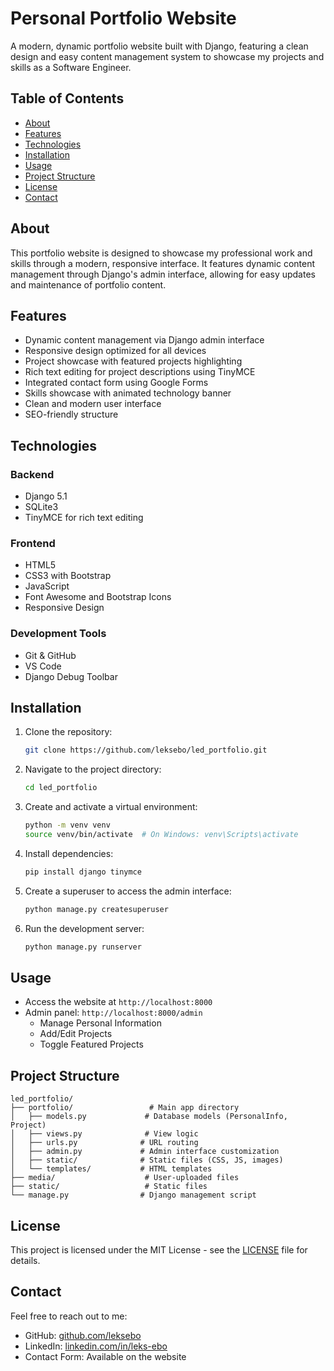 # Personal Portfolio Website

A modern, dynamic portfolio website built with Django, featuring a clean design and easy content management system to showcase my projects and skills as a Software Engineer.

## Table of Contents

- [About](#about)
- [Features](#features)
- [Technologies](#technologies)
- [Installation](#installation)
- [Usage](#usage)
- [Project Structure](#project-structure)
- [License](#license)
- [Contact](#contact)

## About

This portfolio website is designed to showcase my professional work and skills through a modern, responsive interface. It features dynamic content management through Django's admin interface, allowing for easy updates and maintenance of portfolio content.

## Features

- Dynamic content management via Django admin interface
- Responsive design optimized for all devices
- Project showcase with featured projects highlighting
- Rich text editing for project descriptions using TinyMCE
- Integrated contact form using Google Forms
- Skills showcase with animated technology banner
- Clean and modern user interface
- SEO-friendly structure

## Technologies

### Backend

- Django 5.1
- SQLite3
- TinyMCE for rich text editing

### Frontend

- HTML5
- CSS3 with Bootstrap
- JavaScript
- Font Awesome and Bootstrap Icons
- Responsive Design

### Development Tools

- Git & GitHub
- VS Code
- Django Debug Toolbar

## Installation

1. Clone the repository:

   ```bash
   git clone https://github.com/leksebo/led_portfolio.git
   ```

2. Navigate to the project directory:

   ```bash
   cd led_portfolio
   ```

3. Create and activate a virtual environment:

   ```bash
   python -m venv venv
   source venv/bin/activate  # On Windows: venv\Scripts\activate
   ```

4. Install dependencies:

   ```bash
   pip install django tinymce
   ```

5. Create a superuser to access the admin interface:

   ```bash
   python manage.py createsuperuser
   ```

6. Run the development server:
   ```bash
   python manage.py runserver
   ```

## Usage

- Access the website at `http://localhost:8000`
- Admin panel: `http://localhost:8000/admin`
  - Manage Personal Information
  - Add/Edit Projects
  - Toggle Featured Projects

## Project Structure

```
led_portfolio/
├── portfolio/                 # Main app directory
│   ├── models.py             # Database models (PersonalInfo, Project)
│   ├── views.py              # View logic
│   ├── urls.py              # URL routing
│   ├── admin.py             # Admin interface customization
│   ├── static/              # Static files (CSS, JS, images)
│   └── templates/           # HTML templates
├── media/                    # User-uploaded files
├── static/                   # Static files
└── manage.py                # Django management script
```

## License

This project is licensed under the MIT License - see the [LICENSE](LICENSE) file for details.

## Contact

Feel free to reach out to me:

- GitHub: [github.com/leksebo](https://github.com/leksebo)
- LinkedIn: [linkedin.com/in/leks-ebo](https://linkedin.com/in/leks-ebo)
- Contact Form: Available on the website
